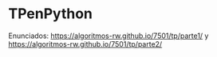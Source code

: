 # TPenPython
Enunciados:  https://algoritmos-rw.github.io/7501/tp/parte1/ y https://algoritmos-rw.github.io/7501/tp/parte2/
